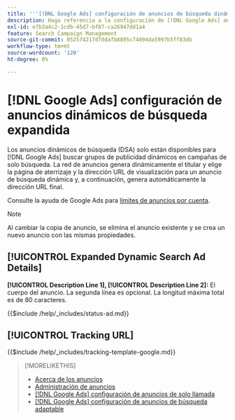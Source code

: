 ```yaml
---
title: '''[!DNL Google Ads] configuración de anuncios de búsqueda dinámica expandida'
description: Haga referencia a la configuración de [!DNL Google Ads] anuncios dinámicos de búsqueda expandidos.
exl-id: e7b3a4c2-1cdb-45d7-bf87-ca26947dd1a4
feature: Search Campaign Management
source-git-commit: 052574217d7ddafb8895c74094da5997b5ff83db
workflow-type: tm+mt
source-wordcount: '120'
ht-degree: 0%

---
```


# [!DNL Google Ads] configuración de anuncios dinámicos de búsqueda expandida

Los anuncios dinámicos de búsqueda (DSA) solo están disponibles para [!DNL Google Ads] buscar grupos de publicidad dinámicos en campañas de solo búsqueda. La red de anuncios genera dinámicamente el titular y elige la página de aterrizaje y la dirección URL de visualización para un anuncio de búsqueda dinámica y, a continuación, genera automáticamente la dirección URL final.

Consulte la ayuda de Google Ads para [límites de anuncios por cuenta](https://support.google.com/google-ads/answer/6372658?hl=en).

>[!NOTE]
>
>Al cambiar la copia de anuncio, se elimina el anuncio existente y se crea un nuevo anuncio con las mismas propiedades.

## [!UICONTROL Expanded Dynamic Search Ad Details]

**[!UICONTROL Description Line 1], [!UICONTROL Description Line 2]:** El cuerpo del anuncio. La segunda línea es opcional. La longitud máxima total es de 80 caracteres.

<!-- **[!UICONTROL Status]:** -->

{{$include /help/_includes/status-ad.md}}

## [!UICONTROL Tracking URL]

<!-- **[!UICONTROL Tracking Template]:** -->

{{$include /help/_includes/tracking-template-google.md}}

>[!MORELIKETHIS]
>
>* [Acerca de los anuncios](ad-about.md)
>* [Administración de anuncios](ad-manage.md)
>* [[!DNL Google Ads] configuración de anuncios de solo llamada](ad-settings-google-call.md)
>* [[!DNL Google Ads] configuración de anuncios de búsqueda adaptable](ad-settings-google-rsa.md)
